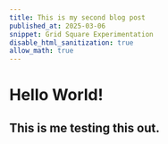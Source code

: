 ```yaml
---
title: This is my second blog post
published_at: 2025-03-06
snippet: Grid Square Experimentation
disable_html_sanitization: true
allow_math: true
---
```


#   Hello World!

## This is me testing this out.


